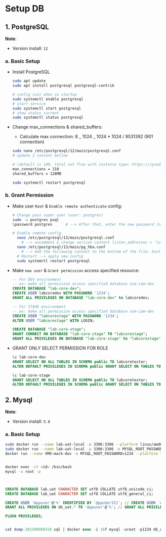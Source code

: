 # Setup DB

## 1. PostgreSQL

**Note**:

- Version install: `12`

### **a. Basic Setup**

- Install PostgreSQL

  ```bash
  sudo apt update
  sudo apt install postgresql postgresql-contrib

  # config init when os startup
  sudo systemctl enable postgresql
  # start service
  sudo systemctl start postgresql
  # show status current
  sudo systemctl status postgresql
  ```

- Change max_connections & shared_buffers:

  - Calculate max connection: 8 _ 1024 _ 1024 \* 1024 / 9531392 (901 connection)

  ```bash
  sudo nano /etc/postgresql/12/main/postgresql.conf
  # update 2 content bellow

  # (default is 100, total set flow with instance type: https://sysadminxpert.com/aws-rds-max-connections-limit/)
  max_connections = 210
  shared_buffers = 128MB

  sudo systemctl restart postgresql
  ```

### **b. Grant Permission**

- Make user `Root` & `Enable remote authenticate` config:

  ```bash
  # Change pass super user (user: postgres)
  sudo -u postgres psql
  \password postgres      # --> After that, enter the new password (nm22x#1818150)

  # Enable remote config
    nano /etc/postgresql/13/main/postgresql.conf
      # --> uncomment & change section content listen_addresses = 'localhost' => listen_addresses = '*'
    nano /etc/postgresql/13/main/pg_hba.conf
      # --> Add the following content to the bottom of the file: host all all 0.0.0.0/0 md5
    # Restart --> apply new config
    sudo systemctl restart postgresql
  ```

- Make `new user` & `Grant permission` access specified resource:

  ```sql
  -- For DEV environment
  -- ex: make all permission access specified database svm-iam-dev
  CREATE DATABASE "lab-core-dev";
  CREATE USER labcoredev WITH PASSWORD '1234';
  GRANT ALL PRIVILEGES ON DATABASE "lab-core-dev" to labcoredev;
  ```

  ```sql
  -- For STAGE environment
  -- ex: make all permission access specified database svm-iam-dev
  CREATE USER "labcorestage" WITH PASSWORD '1234';
  ALTER USER "labcorestage" WITH LOGIN;

  CREATE DATABASE "lab-core-stage";
  GRANT CONNECT ON DATABASE "lab-core-stage" TO "labcorestage";
  GRANT ALL PRIVILEGES ON DATABASE "lab-core-stage" to "labcorestage";
  ```

- GRANT ONLY SELECT PERMISSION FOR ROLE

  ```sql
  \c lab-core-dev
  GRANT SELECT ON ALL TABLES IN SCHEMA public TO labcoretester;
  ALTER DEFAULT PRIVILEGES IN SCHEMA public GRANT SELECT ON TABLES TO labcoretester;
  ```

  ```sql
  \c lab-core-stage
  GRANT SELECT ON ALL TABLES IN SCHEMA public TO labcoretester;
  ALTER DEFAULT PRIVILEGES IN SCHEMA public GRANT SELECT ON TABLES TO labcoretester;
  ```

## 2. Mysql

**Note**:

- Version install: `5.8`

### **a. Basic Setup**

```bash
sudo docker run --name lab-uat-local -p 3306:3306 --platform linux/amd64 -e MYSQL_ROOT_PASSWORD=1234 -d mysql:5.7
sudo docker run --name lab-uat-local -p 3306:3306 -e MYSQL_ROOT_PASSWORD=1234 -d mysql:5.8
docker run --name VMO-mack-dev -e MYSQL_ROOT_PASSWORD=1234 --platform linux/amd64 --publish 3306:3306 -d mysql --character-set-server=utf8mb4 --collation-server=utf8mb4_general_ci  --lower_case_table_names=1


docker exec -it <id> /bin/bash
mysql -u root -p

```

```sql


CREATE DATABASE lab_uat CHARACTER SET utf8 COLLATE utf8_unicode_ci;
CREATE DATABASE lab_uat CHARACTER SET utf8 COLLATE utf8_general_ci;

CREATE USER 'Appuser'@'%' IDENTIFIED BY '@ppu$er321'; // CREATE USER 'Appuser'@'%';
GRANT ALL PRIVILEGES ON db_uat.* TO 'Appuser'@'%'; // GRANT ALL PRIVILEGES ON lab_uat.* To 'Appuser'@'%' IDENTIFIED BY '@ppu$er321';

FLUSH PRIVILEGES;


cat dump-202208080320.sql | docker exec -i 16f mysql -uroot -p1234 db_uat

```
